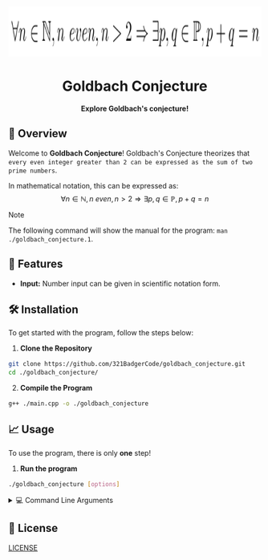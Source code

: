 <p align="center">
	<img src="./asset/logo.png" alt="Goldbach Conjecture Logo" width="800" height="100">
</p>

<h1 align="center">Goldbach Conjecture</h1>

<p align="center">
	<strong>Explore Goldbach's conjecture!</strong>
</p>

## 🚀 Overview

Welcome to **Goldbach Conjecture**! Goldbach's Conjecture theorizes that `every even integer greater than 2 can be expressed as the sum of two prime numbers`.  
  
In mathematical notation, this can be expressed as:  
$$\forall n \in \mathbb{N}, n \ even, n > 2 \Rightarrow \exists p, q \in \mathbb{P}, p + q = n$$

> [!NOTE]
> The following command will show the manual for the program: `man ./goldbach_conjecture.1`.

## 🎨 Features

- **Input:** Number input can be given in scientific notation form.

## 🛠️ Installation

To get started with the program, follow the steps below:

1. **Clone the Repository**
```sh
git clone https://github.com/321BadgerCode/goldbach_conjecture.git
cd ./goldbach_conjecture/
```

2. **Compile the Program**
```sh
g++ ./main.cpp -o ./goldbach_conjecture
```

## 📈 Usage

To use the program, there is only **one** step!

1. **Run the program**
```sh
./goldbach_conjecture [options]
```

<details>

<summary>💻 Command Line Arguments</summary>

**Command Line Arguments**:
|	**Argument**		|	**Description**	|	**Default**	|
|	:---:			|	:---:		|	:---:		|
|	`-h & --help`		|	Help menu	|			|
|	`--version`		|	Version number	|			|
|	`-n`			|	Number		|	`random`		|

</details>

## 📜 License

[LICENSE](./LICENSE)